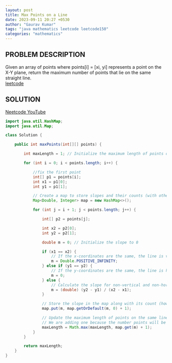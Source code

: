 ```yaml
---
layout: post
title: Max Points on a Line
date: 2023-09-11 20:27 +0530
author: "Gaurav Kumar"
tags: "java mathematics leetcode leetcode150"
categories: "mathematics"
---
```


## PROBLEM DESCRIPTION

Given an array of points where points[i] = [xi, yi] represents a point on the X-Y plane, return the maximum number of points that lie on the same straight line.  
[leetcode](https://leetcode.com/problems/max-points-on-a-line/)

## SOLUTION

[Neetcode YouTube](https://www.youtube.com/watch?v=Bb9lOXUOnFw)

```java
import java.util.HashMap;
import java.util.Map;

class Solution {

    public int maxPoints(int[][] points) {

        int maxLength = 1; // Initialize the maximum length of points on the same line to 1 (minimum possible)

        for (int i = 0; i < points.length; i++) {

            //fix the first point
            int[] p1 = points[i];
            int x1 = p1[0];
            int y1 = p1[1];

            // Create a map to store slopes and their counts (with other points)
            Map<Double, Integer> map = new HashMap<>();

            for (int j = i + 1; j < points.length; j++) {

                int[] p2 = points[j];

                int x2 = p2[0];
                int y2 = p2[1];

                double m = 0; // Initialize the slope to 0

                if (x1 == x2) {
                    // If the x-coordinates are the same, the line is vertical (infinite slope)
                    m = Double.POSITIVE_INFINITY;
                } else if (y1 == y2) {
                    // If the y-coordinates are the same, the line is horizontal (slope is 0)
                    m = 0;
                } else {
                    // Calculate the slope for non-vertical and non-horizontal lines
                    m = (double) (y2 - y1) / (x2 - x1);
                }

                // Store the slope in the map along with its count (how many points share the same slope)
                map.put(m, map.getOrDefault(m, 0) + 1);

                // Update the maximum length of points on the same line
                // We are adding one because the number points will be one more. The HashMap contains frequency for slope x.
                maxLength = Math.max(maxLength, map.get(m) + 1);
            }
        }

        return maxLength;
    }
}
```
